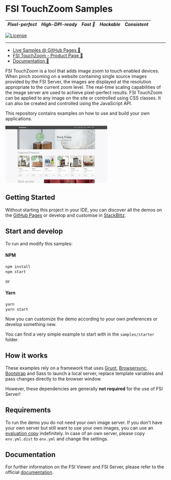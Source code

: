 # FSI TouchZoom Samples

| **_Pixel-perfect_** | **_High-DPI-ready_** | **_Fast :rocket:_** | **_Hackable_** | **_Consistent_** |
| :-----------------: | :------------------: | :-----------------: | :------------: | :--------------: |

[![License](https://img.shields.io/badge/License-Apache%202.0-blue.svg)](https://github.com/neptunelabs/fsi-layers-samples/blob/main/LICENSE)

---

* [Live Samples @ GitHub Pages 🔗][GHPages]
* [FSI TouchZoom - Product Page 🔗](https://www.neptunelabs.com/fsi-touchzoom/)
* [Documentation 🔗][Docs]

FSI TouchZoom is a tool that adds image zoom to touch enabled devices. When pinch zooming on a website containing single source images provided by the
FSI Server, the images are displayed at the resolution appropriate to the current zoom level.
The real-time scaling capabilities of the image server are used to achieve pixel-perfect results.
FSI TouchZoom can be applied to any image on the site or controlled using CSS classes.
It can also be created and controlled using the JavaScript API.

This repository contains examples on how to use and build your own applications.

[![Project Image](project.apng)][GHPages]

## Getting Started

Without starting this project in your IDE, you can discover all the
demos on the [GitHub Pages][GHPages] or develop and customise in [StackBlitz][Stackblitz].

## Start and develop

To run and modify this samples:

#### NPM

```shell
npm install
npm start
```

or

#### Yarn

```shell
yarn
yarn start
```

Now you can customize the demo according to your own preferences or develop something new.

You can find a very simple example to start with in the `samples/starter` folder.

## How it works

These examples rely on a framework that uses [Grunt][Grunt], [Browsersync][Browsersync],
[Bootstrap][Bootstrap] and Sass to launch a local server,
replace template variables and pass changes directly to the browser window.

However, these dependencies are generally **not required** for the use of FSI Server!

## Requirements

To run the demo you do not need your own image server.
If you don't have your own server but still want to use your own images,
you can use an [evaluation copy][Server] indefinitely.
In case of an own server, please copy `env.yml.dist` to `env.yml` and
change the settings.

## Documentation

For further information on the FSI Viewer and FSI Server, please refer to the official [documentation][Docs].

[Docs]: https://docs.neptunelabs.com/docs/fsi-touchzoom
[Server]: https://www.neptunelabs.com/get/
[Grunt]: https://gruntjs.com/
[Browsersync]: https://browsersync.io/
[Bootstrap]: https://getbootstrap.com/
[GHPages]: https://neptunelabs.github.io/fsi-touchzoom-samples/
[Stackblitz]: https://stackblitz.com/edit/fsi-touchzoom-samples
